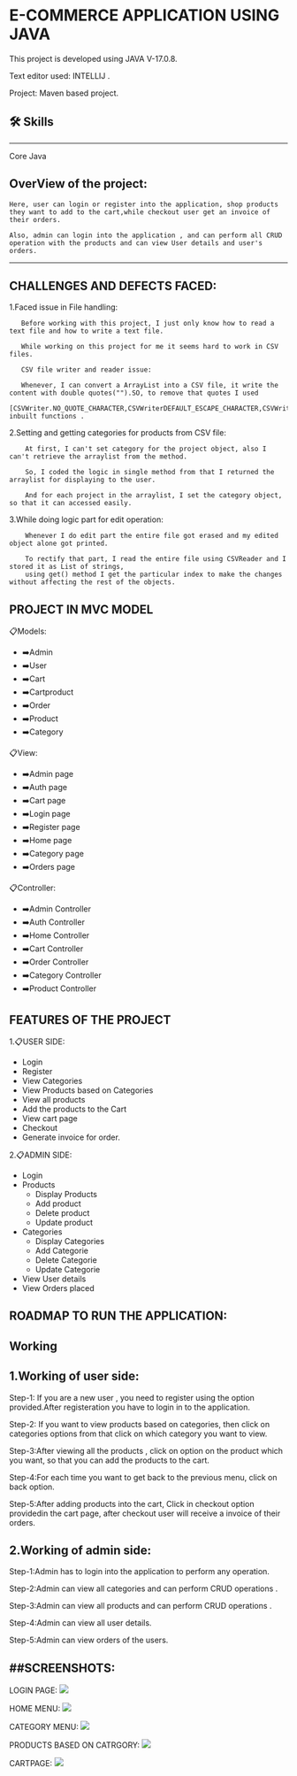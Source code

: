 
# E-COMMERCE APPLICATION USING JAVA

This project is developed using JAVA V-17.0.8.

Text editor used: INTELLIJ .

Project: Maven based project.

## 🛠 Skills
------------
Core Java

OverView of the project:
-----------------------
    Here, user can login or register into the application, shop products they want to add to the cart,while checkout user get an invoice of their orders.

    Also, admin can login into the application , and can perform all CRUD operation with the products and can view User details and user's orders.   


------------------------------------------------



## CHALLENGES AND DEFECTS FACED:

1.Faced issue in File handling:
    
       Before working with this project, I just only know how to read a text file and how to write a text file.

       While working on this project for me it seems hard to work in CSV files.
   
       CSV file writer and reader issue:

       Whenever, I can convert a ArrayList into a CSV file, it write the content with double quotes("").SO, to remove that quotes I used 
       [CSVWriter.NO_QUOTE_CHARACTER,CSVWriterDEFAULT_ESCAPE_CHARACTER,CSVWriter.RFC4180_LINE_END] inbuilt functions .

2.Setting and getting categories for products from CSV file:

        At first, I can't set category for the project object, also I can't retrieve the arraylist from the method.

        So, I coded the logic in single method from that I returned the arraylist for displaying to the user.

        And for each project in the arraylist, I set the category object, so that it can accessed easily.
3.While doing logic part for edit operation:

        Whenever I do edit part the entire file got erased and my edited object alone got printed.

        To rectify that part, I read the entire file using CSVReader and I stored it as List of strings, 
        using get() method I get the particular index to make the changes without affecting the rest of the objects.



      


   

## PROJECT IN MVC MODEL
📋Models:                  
  - ➡️Admin
  - ➡️User
  - ➡️Cart
  - ➡️Cartproduct
  - ➡️Order
  - ➡️Product
  - ➡️Category

📋View:
  - ➡️Admin page
  - ➡️Auth page
  - ➡️Cart page
  - ➡️Login page
  - ➡️Register page
  - ➡️Home page
  - ➡️Category page
  - ➡️Orders page

📋Controller:
  - ➡️Admin Controller
  - ➡️Auth Controller
  - ➡️Home Controller
  - ➡️Cart Controller
  - ➡️Order Controller
  - ➡️Category Controller
  - ➡️Product Controller


## FEATURES OF THE PROJECT

1.📋USER SIDE:
   - Login
   - Register
   - View Categories
   - View Products based on Categories
   - View all products
   - Add the products to the Cart 
   - View cart page
   - Checkout 
   - Generate invoice for order.

2.📋ADMIN SIDE:
   - Login
   - Products 
       - Display Products
       - Add product
       - Delete product
       - Update product
   - Categories
       - Display Categories
       - Add Categorie
       - Delete Categorie
       - Update Categorie
   - View User details
   - View Orders placed



## ROADMAP TO RUN THE APPLICATION:

Working
--------
1.Working of user side:
----------------------
 Step-1: If you are a new user , you need to register using the option provided.After registeration you have to login in to the application.
 
 Step-2: If you want to view products based on categories, then click on categories options from that click on which category you want to view.
 
 Step-3:After viewing all the products , click on option on the product which you want, so that you can add the products to the cart.
 
 Step-4:For each time you want to get back to the previous menu, click on back option.
 
 Step-5:After adding products into the cart, Click in checkout option providedin the cart page,
 after checkout user will receive a invoice of their orders.

 2.Working of admin side:
 ------------------------
 Step-1:Admin has to login into the application to perform any operation.

 Step-2:Admin can view all categories and can perform CRUD operations .

 Step-3:Admin can view all products and can perform CRUD operations .

 Step-4:Admin can view all user details.

 Step-5:Admin can view orders of the users.

##SCREENSHOTS:
--------------
LOGIN PAGE:
<img src="src/main/java/org/example/screenshots/Screenshot 2023-10-30 153847.png">

HOME MENU:
<img src="src/main/java/org/example/screenshots/homeMenu.png">

CATEGORY MENU:
<img src="src/main/java/org/example/screenshots/CategoryMenu.png">

PRODUCTS BASED ON CATRGORY:
<img src="src/main/java/org/example/screenshots/productsbasedoncategory.png">

CARTPAGE:
<img src="src/main/java/org/example/screenshots/cartpage.png">





